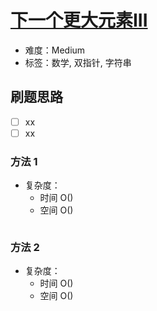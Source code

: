 # [下一个更大元素III](https://leetcode-cn.com/problems/next-greater-element-iii/)

- 难度：Medium
- 标签：数学, 双指针, 字符串

## 刷题思路

- [ ] xx
- [ ] xx

### 方法 1

- 复杂度：
    - 时间 O()
    - 空间 O()

``` js

```

### 方法 2

- 复杂度：
    - 时间 O()
    - 空间 O()

``` js

```
